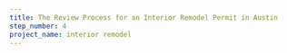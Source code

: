 ```yaml
---
title: The Review Process for an Interior Remodel Permit in Austin
step_number: 4
project_name: interior remodel
---
```

